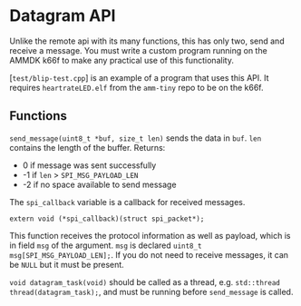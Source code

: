 # Datagram API

Unlike the remote api with its many functions, this has only two, send and receive a message.
You must write a custom program running on the AMMDK k66f to make any practical use of this functionality.

[`test/blip-test.cpp`] is an example of a program that uses this API.
It requires `heartrateLED.elf` from the `amm-tiny` repo to be on the k66f.

## Functions

`send_message(uint8_t *buf, size_t len)` sends the data in `buf`. `len` contains the length of the buffer. Returns:

* 0 if message was sent successfully
* -1 if `len` > `SPI_MSG_PAYLOAD_LEN`
* -2 if no space available to send message

The `spi_callback` variable is a callback for received messages.

    extern void (*spi_callback)(struct spi_packet*);

This function receives the protocol information as well as payload, which is in field `msg` of the argument.
`msg` is declared `uint8_t msg[SPI_MSG_PAYLOAD_LEN];`.
If you do not need to receive messages, it can be `NULL` but it must be present.

`void datagram_task(void)` should be called as a thread, e.g. `std::thread thread(datagram_task);`, and must be running before `send_message` is called.
